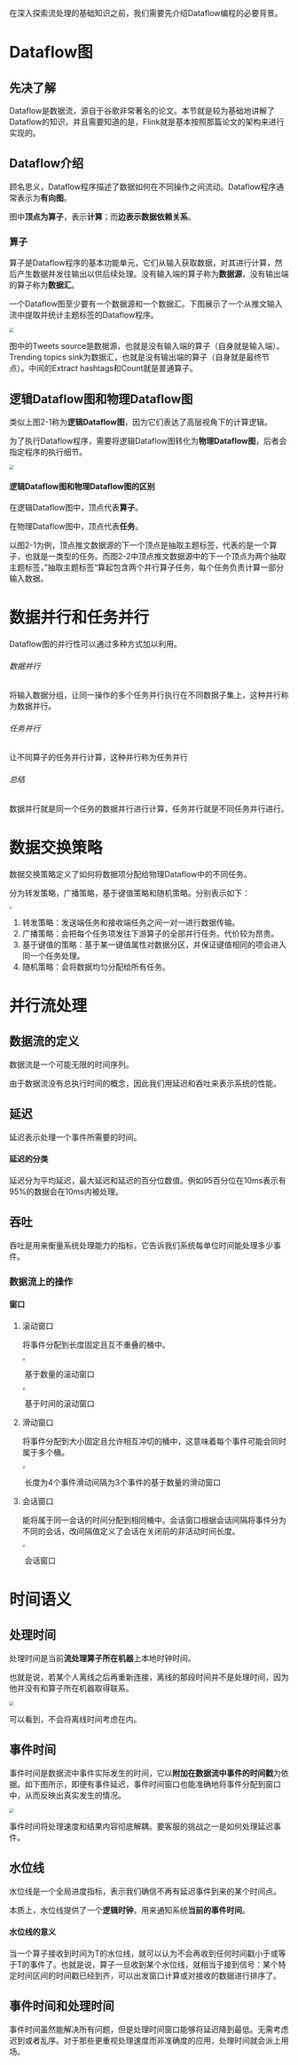 在深入探索流处理的基础知识之前，我们需要先介绍Dataflow编程的必要背景。

# Dataflow图

## 先决了解

Dataflow是数据流，源自于谷歌非常著名的论文。本节就是较为基础地讲解了Dataflow的知识，并且需要知道的是，Flink就是基本按照那篇论文的架构来进行实现的。

## Dataflow介绍

顾名思义，Dataflow程序描述了数据如何在不同操作之间流动。Dataflow程序通常表示为**有向图**。

图中**顶点为算子**，表示**计算**；而**边表示数据依赖关系**。

### 算子

算子是Dataflow程序的基本功能单元，它们从输入获取数据，对其进行计算，然后产生数据并发往输出以供后续处理。没有输入端的算子称为**数据源**，没有输出端的算子称为**数据汇**。

一个Dataflow图至少要有一个数据源和一个数据汇。下图展示了一个从推文输入流中提取并统计主题标签的Dataflow程序。

<img src="https://coachhe.oss-cn-shenzhen.aliyuncs.com/Flink/20201213220929.png" style="zoom: 50%;" />

图中的Tweets source是数据源，也就是没有输入端的算子（自身就是输入端）。Trending topics sink为数据汇，也就是没有输出端的算子（自身就是最终节点）。中间的Extract hashtags和Count就是普通算子。

## 逻辑Dataflow图和物理Dataflow图

类似上图2-1称为**逻辑Dataflow图**，因为它们表达了高层视角下的计算逻辑。

为了执行Dataflow程序，需要将逻辑Dataflow图转化为**物理Dataflow图**，后者会指定程序的执行细节。

<img src="https://coachhe.oss-cn-shenzhen.aliyuncs.com/Flink/20201213220954.png" style="zoom: 50%;" />

#### 逻辑Dataflow图和物理Dataflow图的区别

在逻辑Dataflow图中，顶点代表**算子**。

在物理Dataflow图中，顶点代表**任务**。

以图2-1为例，顶点推文数据源的下一个顶点是抽取主题标签，代表的是一个算子，也就是一类型的任务。而图2-2中顶点推文数据源中的下一个顶点为两个抽取主题标签，”抽取主题标签“算起包含两个并行算子任务，每个任务负责计算一部分输入数据。

# 数据并行和任务并行

Dataflow图的并行性可以通过多种方式加以利用。

###### 数据并行

将输入数据分组，让同一操作的多个任务并行执行在不同数据子集上，这种并行称为数据并行。

###### 任务并行

让不同算子的任务并行计算，这种并行称为任务并行

###### 总结

数据并行就是同一个任务的数据并行进行计算，任务并行就是不同任务并行进行。

# 数据交换策略

数据交换策略定义了如何将数据项分配给物理Dataflow中的不同任务。

分为转发策略，广播策略，基于键值策略和随机策略。分别表示如下：

<img src="https://coachhe.oss-cn-shenzhen.aliyuncs.com/Flink/20201213221018.png" style="zoom: 33%;" />

1. 转发策略：发送端任务和接收端任务之间一对一进行数据传输。
2. 广播策略：会把每个任务项发往下游算子的全部并行任务。代价较为昂贵。
3. 基于键值的策略：基于某一键值属性对数据分区，并保证键值相同的项会进入同一个任务处理。
4. 随机策略：会将数据均匀分配给所有任务。

# 并行流处理

## 数据流的定义

数据流是一个可能无限的时间序列。

由于数据流没有总执行时间的概念，因此我们用延迟和吞吐来表示系统的性能。

## 延迟

延迟表示处理一个事件所需要的时间。

#### 延迟的分类

延迟分为平均延迟，最大延迟和延迟的百分位数值。例如95百分位在10ms表示有95%的数据会在10ms内被处理。

## 吞吐

吞吐是用来衡量系统处理能力的指标，它告诉我们系统每单位时间能处理多少事件。

### 数据流上的操作

#### 窗口

1. 滚动窗口

   将事件分配到长度固定且互不重叠的桶中。

   <img src="https://coachhe.oss-cn-shenzhen.aliyuncs.com/Algorithm/20201213193956.png" style="zoom:33%;" />

   ​																				基于数量的滚动窗口

   <img src="https://coachhe.oss-cn-shenzhen.aliyuncs.com/Flink/20201213195451.png" style="zoom:33%;" />

   ​																					基于时间的滚动窗口

2. 滑动窗口

   将事件分配到大小固定且允许相互冲切的桶中，这意味着每个事件可能会同时属于多个桶。

   <img src="https://coachhe.oss-cn-shenzhen.aliyuncs.com/Flink/20201213195734.png" style="zoom: 33%;" />

   ​													长度为4个事件滑动间隔为3个事件的基于数量的滑动窗口

3. 会话窗口

   能将属于同一会话的时间分配到相同桶中。会话窗口根据会话间隔将事件分为不同的会话，改间隔值定义了会话在关闭前的非活动时间长度。

   <img src="https://coachhe.oss-cn-shenzhen.aliyuncs.com/Flink/20201213201043.png" style="zoom:33%;" />

   ​																						会话窗口

# 时间语义

## 处理时间

处理时间是当前**流处理算子所在机器**上本地时钟时间。

也就是说，若某个人离线之后再重新连接，离线的那段时间并不是处理时间，因为他并没有和算子所在机器取得联系。

<img src="https://coachhe.oss-cn-shenzhen.aliyuncs.com/Flink/20201213221100.png" style="zoom:50%;" />

可以看到，不会将离线时间考虑在内。

## 事件时间

事件时间是数据流中事件实际发生的时间，它以**附加在数据流中事件的时间戳**为依据。如下图所示，即便有事件延迟，事件时间窗口也能准确地将事件分配到窗口中，从而反映出真实发生的情况。

<img src="https://coachhe.oss-cn-shenzhen.aliyuncs.com/Flink/20201213221119.png" style="zoom:50%;" />

事件时间将处理速度和结果内容彻底解耦。要客服的挑战之一是如何处理延迟事件。

## 水位线



水位线是一个全局进度指标，表示我们确信不再有延迟事件到来的某个时间点。

本质上，水位线提供了一个**逻辑时钟**，用来通知系统**当前的事件时间**。

#### 水位线的意义

当一个算子接收到时间为T的水位线，就可以认为不会再收到任何时间戳小于或等于T的事件了。也就是说，算子一旦收到某个水位线，就相当于接到信号：某个特定时间区间的时间戳已经到齐，可以出发窗口计算或对接收的数据进行排序了。

## 事件时间和处理时间

事件时间虽然能解决所有问题，但是处理时间窗口能够将延迟降到最低。无需考虑迟到或者乱序。对于那些更重视处理速度而非准确度的应用，处理时间就会派上用场。





















